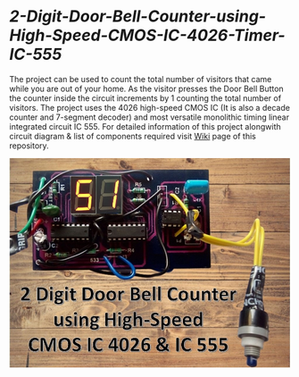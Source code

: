 # _2-Digit-Door-Bell-Counter-using-High-Speed-CMOS-IC-4026-Timer-IC-555_
The project can be used to count the total number of visitors that came while you are out of your home. As the visitor presses the Door Bell Button the counter inside the circuit increments by 1 counting the total number of visitors. The project uses the 4026 high-speed CMOS IC (It is also a decade counter and 7-segment decoder) and most versatile monolithic timing linear integrated circuit IC 555.
For detailed information of this project alongwith circuit diagram & list of components required visit [Wiki](https://github.com/pranavkhatale/2-Digit-Door-Bell-Counter-using-High-Speed-CMOS-IC-4026-Timer-IC-555/wiki) page of this repository.

![](https://github.com/pranavkhatale/2-Digit-Door-Bell-Counter-using-High-Speed-CMOS-IC-4026-Timer-IC-555/blob/master/Final%20Project.jpg?raw=true)
